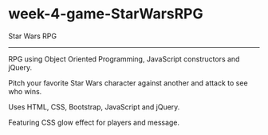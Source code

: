 # week-4-game-StarWarsRPG

Star Wars RPG

--------------------------

RPG using Object Oriented Programming, JavaScript constructors and jQuery.

Pitch your favorite Star Wars character against another and attack to see who wins. 

Uses HTML, CSS, Bootstrap, JavaScript and jQuery.

Featuring CSS glow effect for players and message.